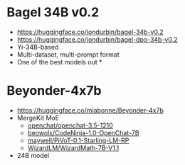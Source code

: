 # Bagel 34B v0.2
* https://huggingface.co/jondurbin/bagel-34b-v0.2
* https://huggingface.co/jondurbin/bagel-dpo-34b-v0.2
* Yi-34B-based
* Multi-dataset, multi-prompt format
* One of the best models out
	* 


# Beyonder-4x7b
- https://huggingface.co/mlabonne/Beyonder-4x7b
- MergeKit MoE
	- [openchat/openchat-3.5-1210](https://huggingface.co/openchat/openchat-3.5-1210)
	- [beowolx/CodeNinja-1.0-OpenChat-7B](https://huggingface.co/beowolx/CodeNinja-1.0-OpenChat-7B)
	- [maywell/PiVoT-0.1-Starling-LM-RP](https://huggingface.co/maywell/PiVoT-0.1-Starling-LM-RP)
	- [WizardLM/WizardMath-7B-V1.1](https://huggingface.co/WizardLM/WizardMath-7B-V1.1)
- 24B model
